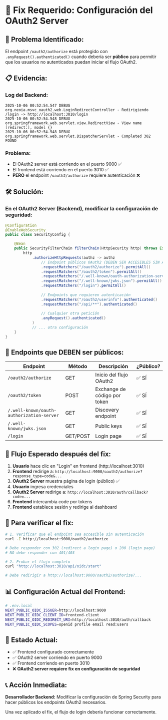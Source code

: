 # 🔧 **Fix Requerido: Configuración del OAuth2 Server**

## 🚨 **Problema Identificado:**

El endpoint `/oauth2/authorize` está protegido con `.anyRequest().authenticated()` cuando debería ser **público** para permitir que los usuarios no autenticados puedan iniciar el flujo OAuth2.

## 📋 **Evidencia:**

### **Log del Backend:**
```
2025-10-06 00:52:54.547 DEBUG org.neoia.msvc_oauth2.web.LoginRedirectController - Redirigiendo /login -> http://localhost:3010/login
2025-10-06 00:52:54.548 DEBUG org.springframework.web.servlet.view.RedirectView - View name [redirect:], model {}
2025-10-06 00:52:54.548 DEBUG org.springframework.web.servlet.DispatcherServlet - Completed 302 FOUND
```

### **Problema:**
- El OAuth2 server está corriendo en el puerto 9000 ✅
- El frontend está corriendo en el puerto 3010 ✅
- **PERO** el endpoint `/oauth2/authorize` requiere autenticación ❌

## 🛠️ **Solución:**

### **En el OAuth2 Server (Backend), modificar la configuración de seguridad:**

```java
@Configuration
@EnableWebSecurity
public class SecurityConfig {

    @Bean
    public SecurityFilterChain filterChain(HttpSecurity http) throws Exception {
        http
            .authorizeHttpRequests(authz -> authz
                // Endpoint públicos OAuth2 (DEBEN SER ACCESIBLES SIN AUTENTICACIÓN)
                .requestMatchers("/oauth2/authorize").permitAll()
                .requestMatchers("/oauth2/token").permitAll()
                .requestMatchers("/.well-known/oauth-authorization-server").permitAll()
                .requestMatchers("/.well-known/jwks.json").permitAll()
                .requestMatchers("/login").permitAll()
                
                // Endpoints que requieren autenticación
                .requestMatchers("/oauth2/userinfo").authenticated()
                .requestMatchers("/api/**").authenticated()
                
                // Cualquier otra petición
                .anyRequest().authenticated()
            )
            // ... otra configuración
    }
}
```

## 🎯 **Endpoints que DEBEN ser públicos:**

| Endpoint | Método | Descripción | ¿Público? |
|----------|--------|-------------|-----------|
| `/oauth2/authorize` | GET | Inicio del flujo OAuth2 | ✅ SÍ |
| `/oauth2/token` | POST | Exchange de código por token | ✅ SÍ |
| `/.well-known/oauth-authorization-server` | GET | Discovery endpoint | ✅ SÍ |
| `/.well-known/jwks.json` | GET | Public keys | ✅ SÍ |
| `/login` | GET/POST | Login page | ✅ SÍ |

## 🔄 **Flujo Esperado después del fix:**

1. **Usuario** hace clic en "Login" en frontend (http://localhost:3010)
2. **Frontend** redirige a: `http://localhost:9000/oauth2/authorize?response_type=code&...`
3. **OAuth2 Server** muestra página de login (público) ✅
4. **Usuario** ingresa credenciales
5. **OAuth2 Server** redirige a: `http://localhost:3010/auth/callback?code=...`
6. **Frontend** intercambia code por tokens
7. **Frontend** establece sesión y redirige al dashboard

## 🧪 **Para verificar el fix:**

```bash
# 1. Verificar que el endpoint sea accesible sin autenticación
curl -I http://localhost:9000/oauth2/authorize

# Debe responder con 302 (redirect a login page) o 200 (login page)
# NO debe responder con 401/403

# 2. Probar el flujo completo
curl "http://localhost:3010/api/oidc/start"

# Debe redirigir a http://localhost:9000/oauth2/authorize?...
```

## 📊 **Configuración Actual del Frontend:**

```bash
# .env.local
NEXT_PUBLIC_OIDC_ISSUER=http://localhost:9000
NEXT_PUBLIC_OIDC_CLIENT_ID=frontend-client
NEXT_PUBLIC_OIDC_REDIRECT_URI=http://localhost:3010/auth/callback
NEXT_PUBLIC_OIDC_SCOPES=openid profile email read:users
```

## 🚀 **Estado Actual:**

- ✅ Frontend configurado correctamente
- ✅ OAuth2 server corriendo en puerto 9000
- ✅ Frontend corriendo en puerto 3010
- ❌ **OAuth2 server requiere fix en configuración de seguridad**

## 📞 **Acción Inmediata:**

**Desarrollador Backend:** Modificar la configuración de Spring Security para hacer públicos los endpoints OAuth2 necesarios.

Una vez aplicado el fix, el flujo de login debería funcionar correctamente.
